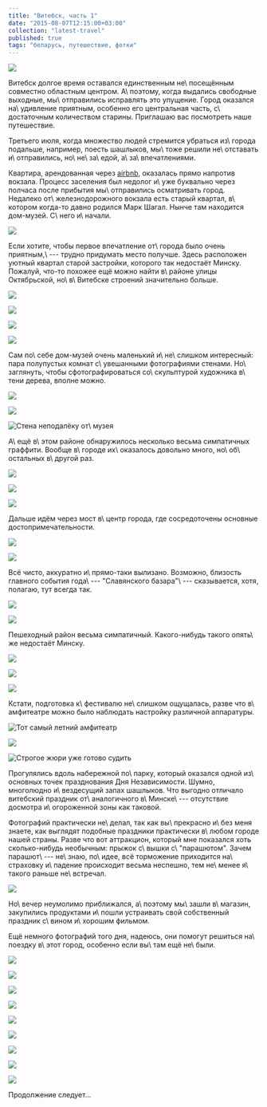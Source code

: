 ```yaml
---
title: "Витебск, часть 1"
date: "2015-08-07T12:15:00+03:00"
collection: "latest-travel"
published: true
tags: "беларусь, путешествие, фотки"
---
```


![](/images/travel/2015-07-vitebsk/vitebsk-cover-1.jpg)

Витебск долгое время оставался единственным не\ посещённым совместно областным центром. А\ поэтому, когда выдались
свободные выходные, мы\ отправились исправлять это упущение. Город оказался на\ удивление приятным, особенно его
центральная часть, с\ достаточным количеством старины. Приглашаю вас посмотреть наше путешествие.

<!--more-->

Третьего июля, когда множество людей стремится убраться из\ города подальше, например, поесть шашлыков, мы\ тоже решили
не\ отставать и\ отправились, но\ не\ за\ едой, а\ за\ впечатлениями.

Квартира, арендованная через [airbnb], оказалась прямо напротив вокзала. Процесс заселения был недолог и\ уже буквально
через полчаса после прибытия мы\ отправились осматривать город. Недалеко от\ железнодорожного вокзала есть старый
квартал, в\ котором когда-то давно родился Марк Шагал. Нынче там находится дом-музей. С\ него и\ начали.

![](/images/travel/2015-07-vitebsk/vitebsk-chagall-sculpture.jpg)

Если хотите, чтобы первое впечатление от\ города было очень приятным,\ --- трудно придумать место получше. Здесь
расположен уютный квартал старой застройки, которого так недостаёт Минску. Пожалуй, что-то похожее ещё можно найти
в\ районе улицы Октябрьской, но\ в\ Витебске строений значительно больше.

![](/images/travel/2015-07-vitebsk/vitebsk-old-district-1.jpg)

![](/images/travel/2015-07-vitebsk/vitebsk-old-district-2.jpg)

![](/images/travel/2015-07-vitebsk/vitebsk-old-district-3.jpg)

![](/images/travel/2015-07-vitebsk/vitebsk-old-district-4.jpg)

Сам по\ себе дом-музей очень маленький и\ не\ слишком интересный: пара полупустых комнат с\ увешанными фотографиями
стенами. Но\ заглянуть, чтобы сфотографироваться со\ скульптурой художника в\ тени дерева, вполне можно.

![](/images/travel/2015-07-vitebsk/vitebsk-chagall-museum-sculpture.jpg)

![](/images/travel/2015-07-vitebsk/vitebsk-chagall-museum.jpg)

![Стена неподалёку от\ музея](/images/travel/2015-07-vitebsk/vitebsk-chagall-museum-wall.jpg)

А\ ещё в\ этом районе обнаружилось несколько весьма симпатичных граффити. Вообще в\ городе их\ оказалось довольно много,
но\ об\ остальных в\ другой раз.

![](/images/travel/2015-07-vitebsk/vitebsk-old-district-graffiti-1.jpg)

![](/images/travel/2015-07-vitebsk/vitebsk-old-district-graffiti-2.jpg)

![](/images/travel/2015-07-vitebsk/vitebsk-old-district-graffiti-3.jpg)

Дальше идём через мост в\ центр города, где сосредоточены основные достопримечательности.

![](/images/travel/2015-07-vitebsk/vitebsk-river-view-1.jpg)

![](/images/travel/2015-07-vitebsk/vitebsk-river-view-2.jpg)

Всё чисто, аккуратно и\ прямо-таки вылизано. Возможно, близость главного события года\ --- "Славянского базара"\ ---
сказывается, хотя, полагаю, тут всегда так.

![](/images/travel/2015-07-vitebsk/vitebsk-stairs.jpg)

![](/images/travel/2015-07-vitebsk/vitebsk-tower.jpg)

Пешеходный район весьма симпатичный. Какого-нибудь такого опять\ же недостаёт Минску.

![](/images/travel/2015-07-vitebsk/vitebsk-pedestrian-zone-1.jpg)

![](/images/travel/2015-07-vitebsk/vitebsk-pedestrian-zone-2.jpg)

![](/images/travel/2015-07-vitebsk/vitebsk-pedestrian-zone-3.jpg)

Кстати, подготовка к\ фестивалю не\ слишком ощущалась, разве что в\ амфитеатре можно было наблюдать настройку различной
аппаратуры.

![Тот самый летний амфитеатр](/images/travel/2015-07-vitebsk/vitebsk-preparation-1.jpg)

![](/images/travel/2015-07-vitebsk/vitebsk-preparation-2.jpg)

![Строгое жюри уже готово судить](/images/travel/2015-07-vitebsk/vitebsk-preparation-3.jpg)

Прогулялись вдоль набережной по\ парку, который оказался одной из\ основных точек празднования Дня Независимости. Шумно,
многолюдно и\ вездесущий запах шашлыков. Что выгодно отличало витебский праздник от\ аналогичного в\ Минске\ ---
отсутствие досмотра и\ огороженной зоны как таковой.

Фотографий практически не\ делал, так как вы\ прекрасно и\ без меня знаете, как выглядят подобные праздники практически
в\ любом городе нашей страны. Разве что вот аттракцион, который мне показался хоть сколько-нибудь необычным: прыжок
с\ вышки с\ "парашютом". Зачем парашют\ --- не\ знаю, по\ идее, всё торможение приходится на\ страховку и\ падение
происходит весьма неспешно, тем не\ менее я\ такого раньше не\ встречал.

![](/images/travel/2015-07-vitebsk/vitebsk-jump.jpg)

Но\ вечер неумолимо приближался, а\ поэтому мы\ зашли в\ магазин, закупились продуктами и\ пошли устраивать свой
собственный праздник с\ вином и\ хорошим фильмом.

Ещё немного фотографий того дня, надеюсь, они помогут решиться на\ поездку в\ этот город, особенно если вы\ там ещё
не\ были.

![](/images/travel/2015-07-vitebsk/vitebsk-day-1.jpg)

![](/images/travel/2015-07-vitebsk/vitebsk-day-2.jpg)

![](/images/travel/2015-07-vitebsk/vitebsk-day-3.jpg)

![](/images/travel/2015-07-vitebsk/vitebsk-day-4.jpg)

![](/images/travel/2015-07-vitebsk/vitebsk-day-5.jpg)

![](/images/travel/2015-07-vitebsk/vitebsk-day-6.jpg)

![](/images/travel/2015-07-vitebsk/vitebsk-day-7.jpg)

![](/images/travel/2015-07-vitebsk/vitebsk-day-8.jpg)

![](/images/travel/2015-07-vitebsk/vitebsk-day-9.jpg)

Продолжение следует...

[airbnb]: /post/airbnb-currency/
